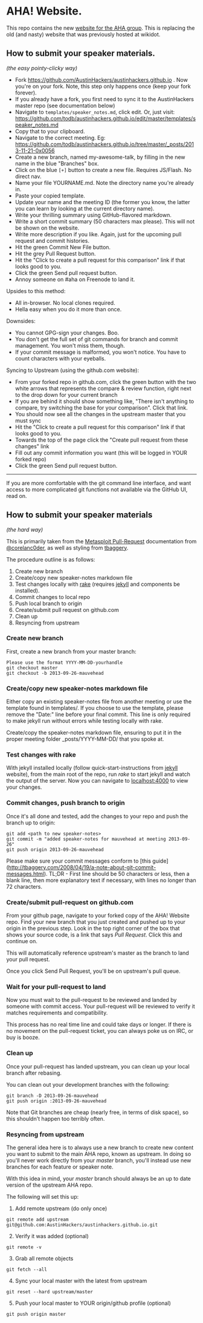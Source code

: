 AHA! Website.
==

This repo contains the new [website for the AHA
group](http://takeonme.org). This is
replacing the old (and nasty) website that was previously hosted at wikidot.

How to submit your speaker materials.
--
*(the easy pointy-clicky way)*


  * Fork https://github.com/AustinHackers/austinhackers.github.io . Now you're on your fork. Note, this step only happens once (keep your fork forever).
  * If you already have a fork, you first need to sync it to the AustinHackers master repo (see documentation below)
  * Navigate to `templates/speaker_notes.md`, click edit. Or, just visit: https://github.com/todb/austinhackers.github.io/edit/master/templates/speaker_notes.md
  * Copy that to your clipboard.
  * Navigate to the correct meeting. Eg: https://github.com/todb/austinhackers.github.io/tree/master/_posts/2013-11-21-0x0056
  * Create a new branch, named my-awesome-talk, by filling in the new name in the blue "Branches" box.
  * Click on the blue `[+]` button to create a new file. Requires JS/Flash. No direct nav.
  * Name your file YOURNAME.md. Note the directory name you're already in.
  * Paste your copied template.
  * Update your name and the meeting ID (the former you know, the latter you can learn by looking at the current directory name).
  * Write your thrilling summary using GitHub-flavored markdown.
  * Write a short commit summary (50 characters max please). This will not be shown on the website.
  * Write more description if you like. Again, just for the upcoming pull request and commit histories.
  * Hit the green Commit New File button.
  * Hit the grey Pull Request button.
  * Hit the "Click to create a pull request for this comparison" link if that looks good to you.
  * Click the green Send pull request button.
  * Annoy someone on #aha on Freenode to land it.

Upsides to this method:

  * All in-browser. No local clones required.
  * Hella easy when you do it more than once.

Downsides:

  * You cannot GPG-sign your changes. Boo.
  * You don't get the full set of git commands for branch and commit management. You won't miss them, though.
  * If your commit message is malformed, you won't notice. You have to count characters with your eyeballs.

Syncing to Upstream (using the github.com website):
  * From your forked repo in github.com, click the green button with the two white arrows that represents the compare & review function, right next to the drop down for your current branch
  * If you are behind it should show something like, "There isn't anything to compare, try switching the base for your comparison". Click that link.
  * You should now see all the changes in the upstream master that you must sync
  * Hit the "Click to create a pull request for this comparison" link if that looks good to you.
  * Towards the top of the page click the "Create pull request from these changes" link
  * Fill out any commit information you want (this will be logged in YOUR forked repo)
  * Click the green Send pull request button.

----

If you are more comfortable with the git command line interface, and want access to more complicated git functions not available via the GitHub UI, read on.

How to submit your speaker materials
--
*(the hard way)*


This is primarily taken from the [Metasploit
Pull-Request](https://github.com/rapid7/metasploit-framework/wiki/Setting-Up-a-Metasploit-Development-Environment#wiki-pull) documentation
from [@corelanc0der](https://github.com/corelanc0d3r), as well as styling from
[tbaggery](http://tbaggery.com/2008/04/19/a-note-about-git-commit-messages.html). 

The procedure outline is as follows:

1. Create new branch
2. Create/copy new speaker-notes markdown file
3. Test changes locally with
	 [rake](https://github.com/AustinHackers/austinhackers.github.io/blob/master/Rakefile) (requires
	 [jekyll](http://jekyllrb.com/) and components be installed).
4. Commit changes to local repo
5. Push local branch to origin
6. Create/submit pull request on github.com
7. Clean up
8. Resyncing from upstream

### Create new branch
First, create a new branch from your master branch:

```
Please use the format YYYY-MM-DD-yourhandle
git checkout master
git checkout -b 2013-09-26-mauvehead
```

### Create/copy new speaker-notes markdown file
Either copy an existing speaker-notes file from another meeting or use
the template found in templates/. If you choose to use the template,
please remove the "Date:" line before your final commit. This line is
only required to make jekyll run without errors while testing locally
with rake.

Create/copy the speaker-notes markdown file, ensuring to put it in the
proper meeting folder \_posts/YYYY-MM-DD/ that you spoke at.

### Test changes with rake
With jekyll installed locally (follow quick-start-instructions from
[jekyll](jekyllrb.com) website), from the main root of the repo, run
*rake* to start jekyll and watch the output of the server. Now you can
navigate to [localhost:4000](http://localhost:4000) to view your changes.

### Commit changes, push branch to origin
Once it's all done and tested, add the changes to your repo and push
the branch up to origin:

```
git add <path to new speaker-notes>
git commit -m "added speaker-notes for mauvehead at meeting 2013-09-26"
git push origin 2013-09-26-mauvehead
```

Please make sure your commit messages conform to [this guide]
(http://tbaggery.com/2008/04/19/a-note-about-git-commit-messages.html).
TL;DR - First line should be 50 characters or less, then a blank line,
then more explanatory text if necessary, with lines no longer than 72
characters.

### Create/submit pull-request on github.com
From your github page, navigate to your forked copy of the AHA! Website
repo. Find your new branch that you just created and pushed up to your
origin in the previous step. Look in the top right corner of the box
that shows your source code, is a link that says *Pull Request*. Click
this and continue on.

This will automatically reference upstream's master as the branch to
land your pull request.

Once you click Send Pull Request, you'll be on upstream's pull queue.

### Wait for your pull-request to land
Now you must wait to the pull-request to be reviewed and landed by
someone with commit access. Your pull-request will be reviewed to verify
it matches requirements and compatibility.

This process has no real time line and could take days or longer. If
there is no movement on the pull-request ticket, you can always poke us
on IRC, or buy is booze.

### Clean up
Once your pull-request has landed upstream, you can clean up your local
branch after rebasing.

You can clean out your development branches with the following:

```
git branch -D 2013-09-26-mauvehead
git push origin :2013-09-26-mauvehead
```

Note that Git branches are cheap (nearly free, in terms of disk space),
so this shouldn't happen too terribly often.

### Resyncing from upstream
The general idea here is to always use a new branch to create new
content you want to submit to the main AHA repo, known as upstream. In
doing so you'll never work directly from your *master* branch, you'll
instead use new branches for each feature or speaker note.

With this idea in mind, your *master* branch should always be an up to
date version of the upstream AHA repo.

The following will set this up:

1. Add remote upstream (do only once)
```
git remote add upstream git@github.com:AustinHackers/austinhackers.github.io.git
```

2. Verify it was added (optional)
```
git remote -v
```

3. Grab all remote objects
```
git fetch --all
```

4. Sync your local master with the latest from upstream
```
git reset --hard upstream/master
```

5. Push your local master to YOUR origin/github profile (optional)
```
git push origin master
```

